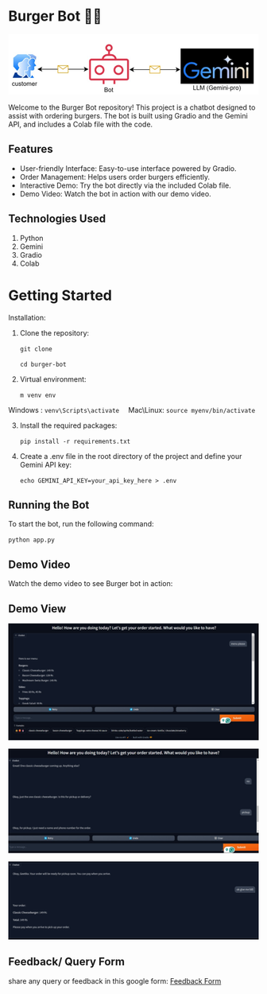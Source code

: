 <h1>Burger Bot 🍔🤖</h1>

![image](https://github.com/edquestofficial/Burget-Bot/blob/main/images/Architectural%20diagram.jpeg)

Welcome to the Burger Bot repository! This project is a chatbot designed to assist with ordering burgers. The bot is built using Gradio and the Gemini API, and includes a Colab file with the code.

<h2>Features</h2>

* User-friendly Interface: Easy-to-use interface powered by Gradio.
* Order Management: Helps users order burgers efficiently.
* Interactive Demo:  Try the bot directly via the included Colab file.
* Demo Video: Watch the bot in action with our demo video.

<h2>Technologies Used</h2>

  1. Python
  2. Gemini
  3. Gradio
  4. Colab

<h1> Getting Started </h1>

</h2>Installation:</h2>

1. Clone the repository:

   `git clone `
   
   `cd burger-bot`

2. Virtual environment:
   
   `m venv env  `
   
  Windows :  `venv\Scripts\activate  `
  Mac\Linux: `source myenv/bin/activate` 

3. Install the required packages:
   
   `pip install -r requirements.txt`

4. Create a .env file in the root directory of the project and define your Gemini API key:

   `echo GEMINI_API_KEY=your_api_key_here > .env`


<h2> Running the Bot </h2>

To start the bot, run the following command:

`python app.py`

<h2> Demo Video </h2>
Watch the demo video to see Burger bot in action:

<h2>Demo View</h2>

![image](https://github.com/edquestofficial/Burget-Bot/blob/main/images/demo1.jpeg)

![image](https://github.com/edquestofficial/Burget-Bot/blob/main/images/demo%202.jpeg)

![image](https://github.com/edquestofficial/Burget-Bot/blob/main/images/demo3.jpeg)


<h2> Feedback/ Query Form </h2>

share any query or feedback in this google form: [Feedback Form](https://forms.gle/EVLTwUMsdtiidKkR9)
